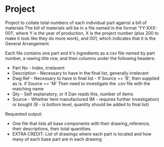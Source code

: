 # Project

Project to collate total numbers of each individual part against a bill of materials
The bill of materials will be in a file named in the format 'YY-XXX-001', where Y is the year of production, X is the project number (plus 200 to make it look like they do more work), and 001, which indicates that it is the General Arrangement.

Each file contains one part and it's ingredients as a csv file named by part number, a rawing title row, and then columns under the following headers:
 - Part No - Index, irrelavent
 - Description - Necessary to have in the final list, generally irrelevant
 - Dwg Ref - Necessary to have in final list - If Source == 'B', then supplied as is. if Source == 'M' Then need to investigate the .csv file with the matching name
 - Qty - Self explanatory, or if Dan reads this, number of items
 - Source - Whether item manufactured (M - requires further investigation) or bought (B - is bottom level, quantity should be added to final list)

Requested output:
 - One file that lists all base components with their drawing_reference, their descriptions, their total quantities.
 - EXTRA CREDIT: List of drawings where each part is located and how many of each base part are in each drawing
